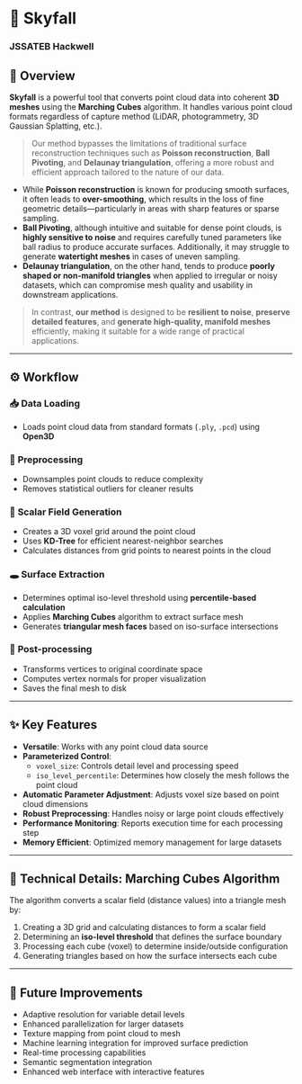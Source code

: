 # 🧱 Skyfall  
### JSSATEB Hackwell

## 📌 **Overview**

**Skyfall** is a powerful tool that converts point cloud data into coherent **3D meshes** using the **Marching Cubes** algorithm. It handles various point cloud formats regardless of capture method (LiDAR, photogrammetry, 3D Gaussian Splatting, etc.).

> Our method bypasses the limitations of traditional surface reconstruction techniques such as **Poisson reconstruction**, **Ball Pivoting**, and **Delaunay triangulation**, offering a more robust and efficient approach tailored to the nature of our data.

- While **Poisson reconstruction** is known for producing smooth surfaces, it often leads to **over-smoothing**, which results in the loss of fine geometric details—particularly in areas with sharp features or sparse sampling.  
- **Ball Pivoting**, although intuitive and suitable for dense point clouds, is **highly sensitive to noise** and requires carefully tuned parameters like ball radius to produce accurate surfaces. Additionally, it may struggle to generate **watertight meshes** in cases of uneven sampling.  
- **Delaunay triangulation**, on the other hand, tends to produce **poorly shaped or non-manifold triangles** when applied to irregular or noisy datasets, which can compromise mesh quality and usability in downstream applications.  

> In contrast, **our method** is designed to be **resilient to noise**, **preserve detailed features**, and **generate high-quality, manifold meshes** efficiently, making it suitable for a wide range of practical applications.

---

## ⚙️ **Workflow**

### 📥 **Data Loading**
- Loads point cloud data from standard formats (`.ply`, `.pcd`) using **Open3D**

### 🧹 **Preprocessing**
- Downsamples point clouds to reduce complexity  
- Removes statistical outliers for cleaner results  

### 🔢 **Scalar Field Generation**
- Creates a 3D voxel grid around the point cloud  
- Uses **KD-Tree** for efficient nearest-neighbor searches  
- Calculates distances from grid points to nearest points in the cloud  

### 🕳️ **Surface Extraction**
- Determines optimal iso-level threshold using **percentile-based calculation**  
- Applies **Marching Cubes** algorithm to extract surface mesh  
- Generates **triangular mesh faces** based on iso-surface intersections  

### 🧽 **Post-processing**
- Transforms vertices to original coordinate space  
- Computes vertex normals for proper visualization  
- Saves the final mesh to disk  

---

## ✨ **Key Features**

- **Versatile**: Works with any point cloud data source  
- **Parameterized Control**:
  - `voxel_size`: Controls detail level and processing speed  
  - `iso_level_percentile`: Determines how closely the mesh follows the point cloud  
- **Automatic Parameter Adjustment**: Adjusts voxel size based on point cloud dimensions  
- **Robust Preprocessing**: Handles noisy or large point clouds effectively  
- **Performance Monitoring**: Reports execution time for each processing step  
- **Memory Efficient**: Optimized memory management for large datasets  

---

## 📐 **Technical Details: Marching Cubes Algorithm**

The algorithm converts a scalar field (distance values) into a triangle mesh by:

1. Creating a 3D grid and calculating distances to form a scalar field  
2. Determining an **iso-level threshold** that defines the surface boundary  
3. Processing each cube (voxel) to determine inside/outside configuration  
4. Generating triangles based on how the surface intersects each cube  

---

## 🚀 **Future Improvements**

- Adaptive resolution for variable detail levels  
- Enhanced parallelization for larger datasets  
- Texture mapping from point cloud to mesh  
- Machine learning integration for improved surface prediction  
- Real-time processing capabilities  
- Semantic segmentation integration  
- Enhanced web interface with interactive features  
